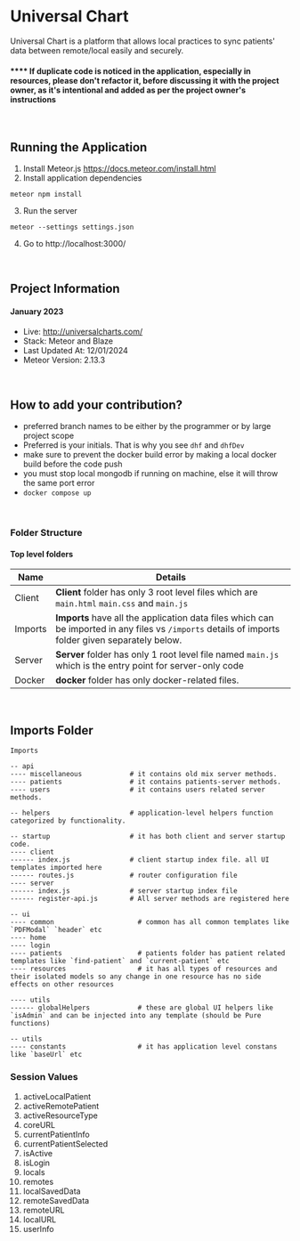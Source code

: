 # Universal Chart

Universal Chart is a platform that allows local practices to sync patients' data between remote/local easily and securely.

#### **** If duplicate code is noticed in the application, especially in resources, please don't refactor it, before discussing it with the project owner, as it's intentional and added as per the project owner's instructions

<br>

## Running the Application

1. Install Meteor.js https://docs.meteor.com/install.html
2. Install application dependencies

~~~
meteor npm install
~~~

3. Run the server

~~~
meteor --settings settings.json
~~~

4. Go to http://localhost:3000/

<br>

## Project Information

#### January 2023

- Live: http://universalcharts.com/
- Stack: Meteor and Blaze
- Last Updated At: 12/01/2024
- Meteor Version: 2.13.3

<br>

## How to add your contribution?
- preferred branch names to be either by the programmer or by large project scope
- Preferred is your initials. That is why you see `dhf` and `dhfDev`
- make sure to prevent the docker build error by making a local docker build before the code push
- you must stop local mongodb if running on machine, else it will throw the same port error
- `docker compose up`

<br>

### Folder Structure

#### Top level folders

| Name | Details |
| ------ | ----------- |
| Client   | **Client** folder has only 3 root level files which are `main.html` `main.css` and `main.js` |
| Imports | **Imports** have all the application data files which can be imported in any files vs `/imports` details of imports folder given separately below. |
| Server | **Server** folder has only 1 root level file named `main.js` which is the entry point for server-only code |
| Docker | **docker** folder has only docker-related files. |

<br>

## Imports Folder

```
Imports

-- api
---- miscellaneous            # it contains old mix server methods.
---- patients                 # it contains patients-server methods.
---- users                    # it contains users related server methods.

-- helpers                    # application-level helpers function categorized by functionality.

-- startup                    # it has both client and server startup code.
---- client
------ index.js               # client startup index file. all UI templates imported here
------ routes.js              # router configuration file
---- server
------ index.js               # server startup index file
------ register-api.js        # All server methods are registered here

-- ui
---- common                     # common has all common templates like `PDFModal` `header` etc
---- home
---- login
---- patients                   # patients folder has patient related templates like `find-patient` and `current-patient` etc
---- resources                  # it has all types of resources and their isolated models so any change in one resource has no side effects on other resources

---- utils
------ globalHelpers            # these are global UI helpers like `isAdmin` and can be injected into any template (should be Pure functions) 

-- utils
---- constants                  # it has application level constans like `baseUrl` etc
```


### Session Values

1. activeLocalPatient
2. activeRemotePatient
3. activeResourceType
4. coreURL
5. currentPatientInfo
6. currentPatientSelected
7. isActive
8. isLogin
9. locals
10. remotes
11. localSavedData
12. remoteSavedData
13. remoteURL
14. localURL
15. userInfo
